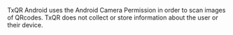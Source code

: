 TxQR Android uses the Android Camera Permission in order to scan images of QRcodes. TxQR does not collect or store information about the user or their device.